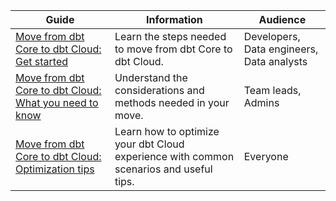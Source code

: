 | Guide | Information | Audience |
|------------|-------------|----------|
| [Move from dbt Core to dbt Cloud: Get started](/guides/core-to-cloud-1?step=1) | Learn the steps needed to move from dbt Core to dbt Cloud. | Developers, Data engineers, Data analysts |
| [Move from dbt Core to dbt Cloud: What you need to know](/guides/core-to-cloud-2) | Understand the considerations and methods needed in your move. | Team leads, Admins |
| [Move from dbt Core to dbt Cloud: Optimization tips](/guides/core-to-cloud-3) | Learn how to optimize your dbt Cloud experience with common scenarios and useful tips. | Everyone |
